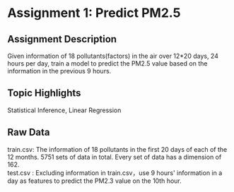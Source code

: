 Assignment 1: Predict PM2.5
===

Assignment Description
---
Given information of 18 pollutants(factors) in the air over 12*20 days, 24 hours per day, train a model to predict the PM2.5 value based on the information in the previous 9 hours.

Topic Highlights
---
Statistical Inference, Linear Regression

Raw Data
---
train.csv: The information of 18 pollutants in the first 20 days of each of the 12 months. 5751 sets of data in total. Every set of data has a dimension of 162. <br>
test.csv : Excluding information in train.csv，use 9 hours' information in a day as features to predict the PM2.3 value on the 10th hour.
